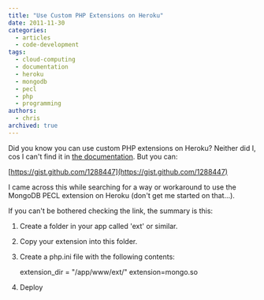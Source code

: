 ```yaml
---
title: "Use Custom PHP Extensions on Heroku"
date: 2011-11-30
categories:
  - articles
  - code-development
tags:
  - cloud-computing
  - documentation
  - heroku
  - mongodb
  - pecl
  - php
  - programming
authors:
  - chris
archived: true
---
```


Did you know you can use custom PHP extensions on Heroku? Neither did I, cos I can't find it in [the documentation](http://devcenter.heroku.com/ "Heroku Dev Center"). But you can:

[https://gist.github.com/1288447](https://gist.github.com/1288447)

I came across this while searching for a way or workaround to use the MongoDB PECL extension on Heroku (don't get me started on that...).

If you can't be bothered checking the link, the summary is this:

1. Create a folder in your app called 'ext' or similar.
2. Copy your extension into this folder.
3. Create a php.ini file with the following contents:

   extension_dir = "/app/www/ext/"
   extension=mongo.so

4. Deploy
